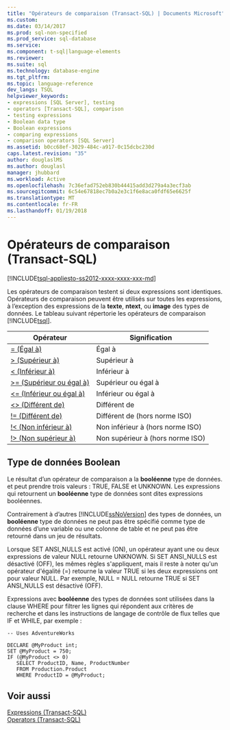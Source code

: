 ```yaml
---
title: "Opérateurs de comparaison (Transact-SQL) | Documents Microsoft"
ms.custom: 
ms.date: 03/14/2017
ms.prod: sql-non-specified
ms.prod_service: sql-database
ms.service: 
ms.component: t-sql|language-elements
ms.reviewer: 
ms.suite: sql
ms.technology: database-engine
ms.tgt_pltfrm: 
ms.topic: language-reference
dev_langs: TSQL
helpviewer_keywords:
- expressions [SQL Server], testing
- operators [Transact-SQL], comparison
- testing expressions
- Boolean data type
- Boolean expressions
- comparing expressions
- comparison operators [SQL Server]
ms.assetid: b0cc68ef-3029-484c-a917-0c15dcbc230d
caps.latest.revision: "35"
author: douglaslMS
ms.author: douglasl
manager: jhubbard
ms.workload: Active
ms.openlocfilehash: 7c36efad752eb830b44415add3d279a4a3ecf3ab
ms.sourcegitcommit: 6c54e67818ec7b0a2e3c1f6e8aca0fdf65e6625f
ms.translationtype: MT
ms.contentlocale: fr-FR
ms.lasthandoff: 01/19/2018
---
```

# <a name="comparison-operators-transact-sql"></a>Opérateurs de comparaison (Transact-SQL)
[!INCLUDE[tsql-appliesto-ss2012-xxxx-xxxx-xxx-md](../../includes/tsql-appliesto-ss2012-xxxx-xxxx-xxx-md.md)]

  Les opérateurs de comparaison testent si deux expressions sont identiques. Opérateurs de comparaison peuvent être utilisés sur toutes les expressions, à l’exception des expressions de la **texte**, **ntext**, ou **image** des types de données. Le tableau suivant répertorie les opérateurs de comparaison [!INCLUDE[tsql](../../includes/tsql-md.md)].  
  
|Opérateur|Signification|  
|--------------|-------------|  
|[= (Égal à)](../../t-sql/language-elements/equals-transact-sql.md)|Égal à|  
|[> (Supérieur à)](../../t-sql/language-elements/greater-than-transact-sql.md)|Supérieur à|  
|[< (Inférieur à)](../../t-sql/language-elements/less-than-transact-sql.md)|Inférieur à|  
|[>= (Supérieur ou égal à)](../../t-sql/language-elements/greater-than-or-equal-to-transact-sql.md)|Supérieur ou égal à|  
|[<= (Inférieur ou égal à)](../../t-sql/language-elements/less-than-or-equal-to-transact-sql.md)|Inférieur ou égal à|  
|[<> (Différent de)](../../t-sql/language-elements/not-equal-to-transact-sql-traditional.md)|Différent de|  
|[\!= (Différent de)](../../t-sql/language-elements/not-equal-to-transact-sql-exclamation.md)|Différent de (hors norme ISO)|  
|[\!< (Non inférieur à)](../../t-sql/language-elements/not-less-than-transact-sql.md)|Non inférieur à (hors norme ISO)|  
|[\!> (Non supérieur à)](../../t-sql/language-elements/not-greater-than-transact-sql.md)|Non supérieur à (hors norme ISO)|  
  
## <a name="boolean-data-type"></a>Type de données Boolean  
 Le résultat d’un opérateur de comparaison a la **booléenne** type de données. et peut prendre trois valeurs : TRUE, FALSE et UNKNOWN. Les expressions qui retournent un **booléenne** type de données sont dites expressions booléennes.  
  
 Contrairement à d’autres [!INCLUDE[ssNoVersion](../../includes/ssnoversion-md.md)] des types de données, un **booléenne** type de données ne peut pas être spécifié comme type de données d’une variable ou une colonne de table et ne peut pas être retourné dans un jeu de résultats.  
  
 Lorsque SET ANSI_NULLS est activé (ON), un opérateur ayant une ou deux expressions de valeur NULL retourne UNKNOWN. Si SET ANSI_NULLS est désactivé (OFF), les mêmes règles s'appliquent, mais il reste à noter qu'un opérateur d'égalité (=) retourne la valeur TRUE si les deux expressions ont pour valeur NULL. Par exemple, NULL = NULL retourne TRUE si SET ANSI_NULLS est désactivé (OFF).  
  
 Expressions avec **booléenne** des types de données sont utilisées dans la clause WHERE pour filtrer les lignes qui répondent aux critères de recherche et dans les instructions de langage de contrôle de flux telles que IF et WHILE, par exemple :  
  
```  
-- Uses AdventureWorks  
  
DECLARE @MyProduct int;  
SET @MyProduct = 750;  
IF (@MyProduct <> 0)  
   SELECT ProductID, Name, ProductNumber  
   FROM Production.Product  
   WHERE ProductID = @MyProduct;  
```  
  
## <a name="see-also"></a>Voir aussi  
 [Expressions &#40;Transact-SQL&#41;](../../t-sql/language-elements/expressions-transact-sql.md)  
 [Operators &#40;Transact-SQL&#41;](../../t-sql/language-elements/operators-transact-sql.md)  
  
  
